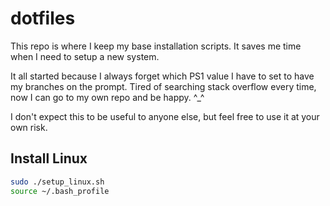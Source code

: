 # dotfiles

This repo is where I keep my base installation scripts. It saves me time when I need to setup a new system.

It all started because I always forget which PS1 value I have to set to have my branches on the prompt. Tired of searching stack overflow every time, now I can go to my own repo and be happy. ^_^

I don't expect this to be useful to anyone else, but feel free to use it at your own risk.

## Install Linux

```sh
sudo ./setup_linux.sh
source ~/.bash_profile
```
